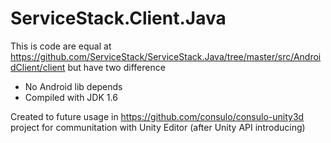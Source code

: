 # ServiceStack.Client.Java

This is code are equal at https://github.com/ServiceStack/ServiceStack.Java/tree/master/src/AndroidClient/client but have two difference

 * No Android lib depends
 * Compiled with JDK 1.6

Created to future usage in https://github.com/consulo/consulo-unity3d project for communitation with Unity Editor (after Unity API introducing)
